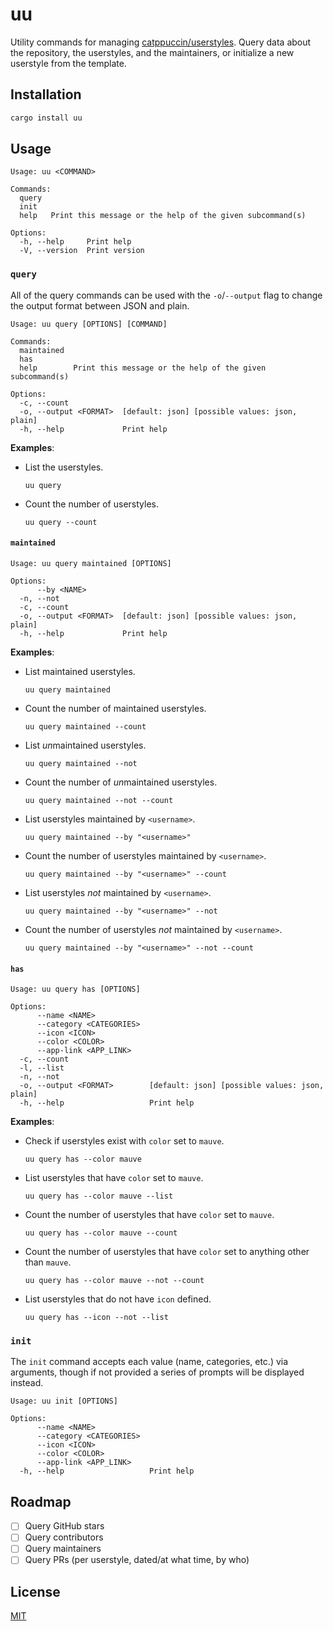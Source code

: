 # uu

Utility commands for managing [catppuccin/userstyles](https://github.com/catppuccin/userstyles). Query data about the repository, the userstyles, and the maintainers, or initialize a new userstyle from the template.

## Installation

```sh
cargo install uu
```

## Usage

```
Usage: uu <COMMAND>

Commands:
  query
  init
  help   Print this message or the help of the given subcommand(s)

Options:
  -h, --help     Print help
  -V, --version  Print version
```

### `query`

All of the query commands can be used with the `-o`/`--output` flag to change the output format between JSON and plain.

```
Usage: uu query [OPTIONS] [COMMAND]

Commands:
  maintained
  has
  help        Print this message or the help of the given subcommand(s)

Options:
  -c, --count
  -o, --output <FORMAT>  [default: json] [possible values: json, plain]
  -h, --help             Print help
```

**Examples**:

- List the userstyles.

  ```
  uu query
  ```

- Count the number of userstyles.

  ```
  uu query --count
  ```

#### `maintained`

```
Usage: uu query maintained [OPTIONS]

Options:
      --by <NAME>
  -n, --not
  -c, --count
  -o, --output <FORMAT>  [default: json] [possible values: json, plain]
  -h, --help             Print help
```

**Examples**:

- List maintained userstyles.

  ```
  uu query maintained
  ```

- Count the number of maintained userstyles.

  ```
  uu query maintained --count
  ```

- List *un*maintained userstyles.

  ```
  uu query maintained --not
  ```

- Count the number of *un*maintained userstyles.

  ```
  uu query maintained --not --count
  ```

- List userstyles maintained by `<username>`.

  ```
  uu query maintained --by "<username>"
  ```

- Count the number of userstyles maintained by `<username>`.

  ```
  uu query maintained --by "<username>" --count
  ```

- List userstyles _not_ maintained by `<username>`.

  ```
  uu query maintained --by "<username>" --not
  ```

- Count the number of userstyles _not_ maintained by `<username>`.

  ```
  uu query maintained --by "<username>" --not --count
  ```

#### `has`

```
Usage: uu query has [OPTIONS]

Options:
      --name <NAME>
      --category <CATEGORIES>
      --icon <ICON>
      --color <COLOR>
      --app-link <APP_LINK>
  -c, --count
  -l, --list
  -n, --not
  -o, --output <FORMAT>        [default: json] [possible values: json, plain]
  -h, --help                   Print help
```

**Examples**:

- Check if userstyles exist with `color` set to `mauve`.

  ```
  uu query has --color mauve
  ```

- List userstyles that have `color` set to `mauve`.

  ```
  uu query has --color mauve --list
  ```

- Count the number of userstyles that have `color` set to `mauve`.

  ```
  uu query has --color mauve --count
  ```

- Count the number of userstyles that have `color` set to anything other than `mauve`.

  ```
  uu query has --color mauve --not --count
  ```

- List userstyles that do not have `icon` defined.

  ```
  uu query has --icon --not --list
  ```

### `init`

The `init` command accepts each value (name, categories, etc.) via arguments, though if not provided a series of prompts will be displayed instead.

```
Usage: uu init [OPTIONS]

Options:
      --name <NAME>
      --category <CATEGORIES>
      --icon <ICON>
      --color <COLOR>
      --app-link <APP_LINK>
  -h, --help                   Print help
```

## Roadmap

- [ ] Query GitHub stars
- [ ] Query contributors
- [ ] Query maintainers
- [ ] Query PRs (per userstyle, dated/at what time, by who)

## License

[MIT](LICENSE)
